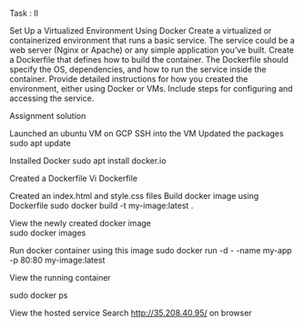 Task : II 

Set Up a Virtualized Environment Using Docker
Create a virtualized or containerized environment that runs a basic service. The service could be a web server (Nginx or Apache) or any simple application you’ve built. 
Create a Dockerfile that defines how to build the container. The Dockerfile should specify the OS, dependencies, and how to run the service inside the container.
Provide detailed instructions for how you created the environment, either using Docker or VMs. Include steps for configuring and accessing the service.

Assignment solution

Launched an ubuntu VM on GCP
SSH into the VM
Updated the packages
sudo apt update


Installed Docker
sudo apt install docker.io

    
Created a Dockerfile 
Vi Dockerfile


 
Created an index.html and style.css files
Build docker image using Dockerfile
sudo docker build -t my-image:latest .


View the newly created docker image  
sudo docker images



Run docker container using this image
sudo docker run -d - -name my-app -p 80:80 my-image:latest

 
 View the running container

sudo docker ps



View the hosted service 
  Search  http://35.208.40.95/ on browser

